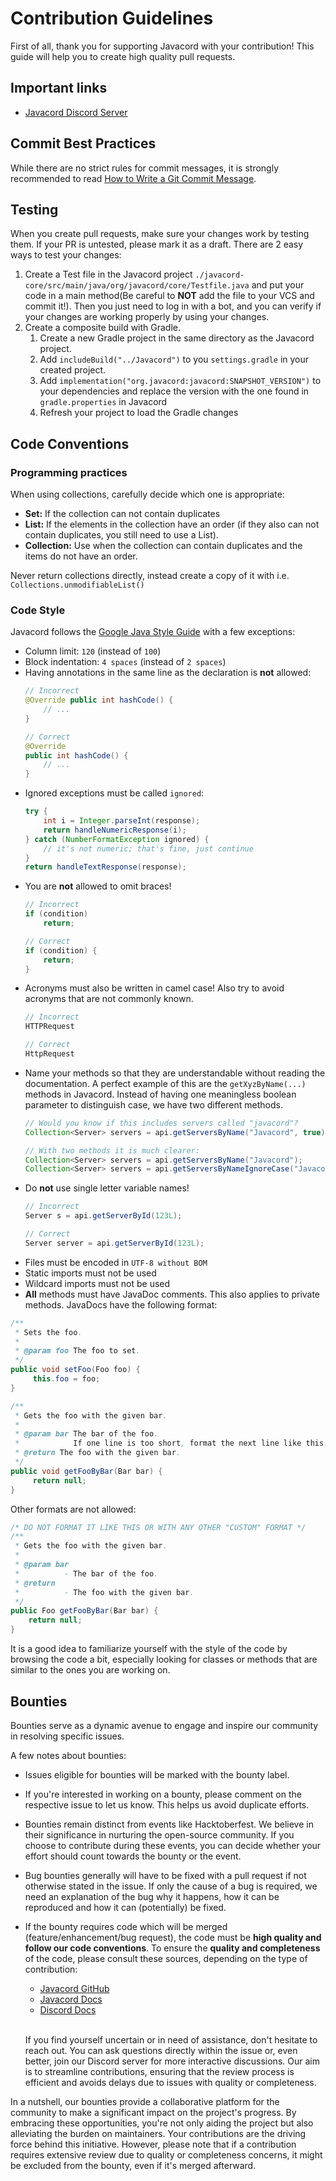 # Contribution Guidelines

First of all, thank you for supporting Javacord with your contribution!
This guide will help you to create high quality pull requests.

## Important links

* [Javacord Discord Server](https://discord.gg/Javacord)

## Commit Best Practices

While there are no strict rules for commit messages, it is strongly recommended to read 
[How to Write a Git Commit Message](https://chris.beams.io/posts/git-commit/).

## Testing

When you create pull requests, make sure your changes work by testing them.
If your PR is untested, please mark it as a draft.
There are 2 easy ways to test your changes:
1. Create a Test file in the Javacord project `./javacord-core/src/main/java/org/javacord/core/Testfile.java` and put your code in a main method(Be careful to **NOT** add the file to your VCS and commit it!). Then you just need to log in with a bot, and you can verify if your changes are working properly by using your changes.
2. Create a composite build with Gradle.
   1. Create a new Gradle project in the same directory as the Javacord project.
   2. Add `includeBuild("../Javacord")` to you `settings.gradle` in your created project.
   3. Add `implementation("org.javacord:javacord:SNAPSHOT_VERSION")` to your dependencies and replace the version with the one found in `gradle.properties` in Javacord
   4. Refresh your project to load the Gradle changes

## Code Conventions

### Programming practices
When using collections, carefully decide which one is appropriate:
- **Set:** If the collection can not contain duplicates
- **List:** If the elements in the collection have an order (if they also can not contain duplicates, you still need to use a List).
- **Collection:** Use when the collection can contain duplicates and the items do not have an order.

Never return collections directly, instead create a copy of it with i.e. `Collections.unmodifiableList()`

### Code Style
Javacord follows the [Google Java Style Guide](https://google.github.io/styleguide/javaguide.html) with a few exceptions:

* Column limit: `120` (instead of `100`)
* Block indentation: `4 spaces` (instead of `2 spaces`)
* Having annotations in the same line as the declaration is **not** allowed:
  ```java
  // Incorrect
  @Override public int hashCode() {
      // ...
  }
  
  // Correct
  @Override
  public int hashCode() {
      // ...
  }
  ```
* Ignored exceptions must be called `ignored`:
  ```java
  try {
      int i = Integer.parseInt(response);
      return handleNumericResponse(i);
  } catch (NumberFormatException ignored) {
      // it's not numeric; that's fine, just continue
  }
  return handleTextResponse(response);
  ```
* You are **not** allowed to omit braces!
  ```java
  // Incorrect
  if (condition)
      return;
  ```
  ```java
  // Correct
  if (condition) {
      return;
  }
  ```
* Acronyms must also be written in camel case! Also try to avoid acronyms that are not commonly known.
  ```java
  // Incorrect
  HTTPRequest
  ```
  ```java
  // Correct
  HttpRequest
  ```
* Name your methods so that they are understandable without reading the documentation.
  A perfect example of this are the `getXyzByName(...)` methods in Javacord. 
  Instead of having one meaningless boolean parameter to distinguish case, we have two different methods.
  ```java
  // Would you know if this includes servers called "javacord"?
  Collection<Server> servers = api.getServersByName("Javacord", true);
  ```
  ```java
  // With two methods it is much clearer:
  Collection<Server> servers = api.getServersByName("Javacord");
  Collection<Server> servers = api.getServersByNameIgnoreCase("Javacord");
  ```
* Do **not** use single letter variable names!
  ```java
  // Incorrect
  Server s = api.getServerById(123L);
  ```
  ```java
  // Correct
  Server server = api.getServerById(123L);
  ```
* Files must be encoded in `UTF-8 without BOM`
* Static imports must not be used
* Wildcard imports must not be used
* **All** methods must have JavaDoc comments. This also applies to private methods. JavaDocs have the following format:
```java
/**
 * Sets the foo.
 *
 * @param foo The foo to set.
 */
public void setFoo(Foo foo) {
     this.foo = foo;
}
```
```java
/**
 * Gets the foo with the given bar.
 *
 * @param bar The bar of the foo.
 *            If one line is too short, format the next line like this.
 * @return The foo with the given bar.
 */
public void getFooByBar(Bar bar) {
     return null;
}
```
Other formats are not allowed:
```java
/* DO NOT FORMAT IT LIKE THIS OR WITH ANY OTHER "CUSTOM" FORMAT */
/**
 * Gets the foo with the given bar.
 * 
 * @param bar
 *          - The bar of the foo.
 * @return
 *          - The foo with the given bar.
 */
public Foo getFooByBar(Bar bar) {
    return null;
}
```

It is a good idea to familiarize yourself with the style of the code by browsing the code a bit, especially looking for classes or methods that are similar to the ones you are working on.

## Bounties

Bounties serve as a dynamic avenue to engage and inspire our community in resolving specific issues.

A few notes about bounties:
- Issues eligible for bounties will be marked with the bounty label.
- If you're interested in working on a bounty, please comment on the respective issue to let us know. This helps us avoid duplicate efforts.
- Bounties remain distinct from events like Hacktoberfest. We believe in their significance in nurturing the open-source community. If you choose to contribute during these events, you can decide whether your effort should count towards the bounty or the event.
- Bug bounties generally will have to be fixed with a pull request if not otherwise stated in the issue. If only the cause of a bug is required, we need an explanation of the bug why it happens, how it can be reproduced and how it can (potentially) be fixed.
- If the bounty requires code which will be merged (feature/enhancement/bug request), the code must be **high quality and follow our code conventions**. To ensure the **quality and completeness** of the code, please consult these sources, depending on the type of contribution:
  - [Javacord GitHub](https://github.com/Javacord/Javacord)
  - [Javacord Docs](https://javacord.org/)
  - [Discord Docs](https://discord.com/developers/docs/intro) 
  
  <br>If you find yourself uncertain or in need of assistance, don't hesitate to reach out.
  You can ask questions directly within the issue or, even better,
  join our Discord server for more interactive discussions.
  Our aim is to streamline contributions,
  ensuring that the review process is efficient and avoids delays due to issues with quality or completeness.

In a nutshell,
our bounties provide a collaborative platform for the community to make a significant impact on the project's progress.
By embracing these opportunities, you're not only aiding the project but also alleviating the burden on maintainers.
Your contributions are the driving force behind this initiative.
However, please note that if a contribution requires extensive review due to quality or completeness concerns,
it might be excluded from the bounty,
even if it's merged afterward.
